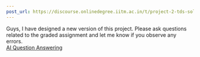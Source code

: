 ```yaml
---
post_url: https://discourse.onlinedegree.iitm.ac.in/t/project-2-tds-solver-discussion-thread/169029/58
---
```

Guys, I have designed a new version of this project. Please ask questions related to the graded assignment and let me know if you observe any errors.  
[AI Question Answering](https://regulations-contributing-millions-angela.trycloudflare.com/)